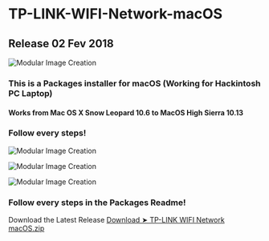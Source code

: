 # TP-LINK-WIFI-Network-macOS


## Release 02 Fev 2018 


![Modular Image Creation](https://i62.servimg.com/u/f62/18/50/18/69/18020110.png)

### This is a Packages installer for macOS (Working for Hackintosh PC Laptop)

#### Works from Mac OS X Snow Leopard 10.6 to MacOS High Sierra 10.13

### Follow every steps!

![Modular Image Creation](https://i62.servimg.com/u/f62/18/50/18/69/1captu26.png)

![Modular Image Creation](https://i62.servimg.com/u/f62/18/50/18/69/1captu27.png)

![Modular Image Creation](https://i62.servimg.com/u/f62/18/50/18/69/captu313.png)

### Follow every steps in the Packages Readme!

Download the Latest Release [Download ➤ TP-LINK WIFI Network macOS.zip](https://github.com/chris1111/TP-LINK-WIFI-Network-macOS/releases/tag/V1)

